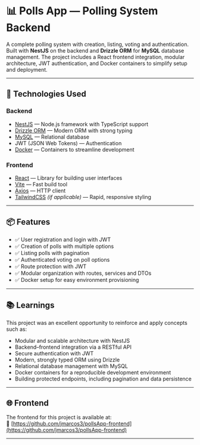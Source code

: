 # 📊 Polls App — Polling System Backend

A complete polling system with creation, listing, voting and authentication. Built with **NestJS** on the backend and **Drizzle ORM** for **MySQL** database management. The project includes a React frontend integration, modular architecture, JWT authentication, and Docker containers to simplify setup and deployment.

---

## 🚀 Technologies Used

### Backend
- [NestJS](https://nestjs.com/) — Node.js framework with TypeScript support
- [Drizzle ORM](https://orm.drizzle.team/) — Modern ORM with strong typing
- [MySQL](https://www.mysql.com/) — Relational database
- JWT (JSON Web Tokens) — Authentication
- [Docker](https://www.docker.com/) — Containers to streamline development

### Frontend
- [React](https://reactjs.org/) — Library for building user interfaces
- [Vite](https://vitejs.dev/) — Fast build tool
- [Axios](https://axios-http.com/) — HTTP client
- [TailwindCSS](https://tailwindcss.com/) *(if applicable)* — Rapid, responsive styling

---

## 📦 Features

- ✅ User registration and login with JWT  
- ✅ Creation of polls with multiple options  
- ✅ Listing polls with pagination  
- ✅ Authenticated voting on poll options  
- ✅ Route protection with JWT  
- ✅ Modular organization with routes, services and DTOs  
- ✅ Docker setup for easy environment provisioning  

---

## 📚 Learnings

This project was an excellent opportunity to reinforce and apply concepts such as:

- Modular and scalable architecture with NestJS  
- Backend–frontend integration via a RESTful API  
- Secure authentication with JWT  
- Modern, strongly typed ORM using Drizzle  
- Relational database management with MySQL  
- Docker containers for a reproducible development environment  
- Building protected endpoints, including pagination and data persistence  

---

## 🌐 Frontend

The frontend for this project is available at:  
🔗 [https://github.com/jmarcos3/pollsApp-frontend](https://github.com/jmarcos3/pollsApp-frontend)

---

